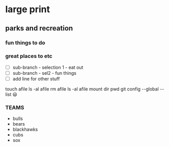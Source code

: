 # large print

## parks and recreation

### fun things to do

### great places to etc

- [ ] sub-branch - selection 1 - eat out
- [ ] sub-branch - sel2 - fun things
- [ ] add line for other stuff

touch afile
ls -al afile
rm afile
ls -al afile
mount
dir
pwd
git config --global --list
:smiley:

### TEAMS
- bulls
- bears
- blackhawks
- cubs
- sox

